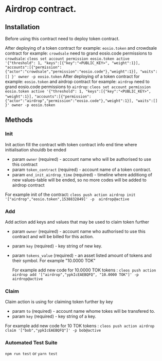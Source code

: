 # Airdrop contract. 

## Installation

Before using this contract need to deploy token contract. 

After deploying of a token contract for example: `eosio.token` and crowdsale contract for example: `crowdsale` need  to grand eosio.code permissions to `crowdsale`:
`cleos set account permission eosio.token active '{"threshold": 1, "keys":[{"key":"<PUBLIC_KEY>", "weight":1}],`
`"accounts":[{"permission":{"actor":"crowdsale","permission":"eosio.code"},"weight":1}], "waits":[] }' owner -p eosio.token`
After deploying of a token contract for example: `eosio.token` and airdrop contract for example: `airdrop` need  to grand eosio.code permissions to `airdrop`:
`cleos set account permission eosio.token active '{"threshold": 1, "keys":[{"key":"<PUBLIC_KEY>", "weight":1}],`
`"accounts":[{"permission":{"actor":"airdrop","permission":"eosio.code"},"weight":1}], "waits":[] }' owner -p eosio.token `

## Methods


 ### Init 
 Init action fill the contract with token contract info  end time where initialisation shouldb be ended
- param  `owner` (required) - account name who will be authorised to use this contract
- param  `token_contract` (required) - account name of a token contract.
- param  `end_init_airdrop_time` (required) - timeline where additiong of new values-table will be ended, so no more codes will be added to airdrop contract
 
 For example init of the contract:
  `cleos push action airdrop init '["airdrop","eosio.token",1538832849]' -p  airdrop@active `
  
  ### Add
  Add action add keys and values that may be used to claim token further
- param `owner` (required) - account name who  authorised to use this  contract  and will be billed for this action.
- param `key` (required) - key string of new key.
- param `tokens_value` (required) - an asset listed amount of tokens and their symbol. For example "10.0000 TOK"
  
  For example add new code for 10.0000 TOK tokens :
  `cleos push action airdrop add '["airdrop","ypkIcEAEBQFQ", "10.0000 TOK"]' -p airdrop@active`

### Claim
Claim action is using for  claiming token further by key
- param `to` (required) - account name whome tokes will be transfered to.
- param `key` (required) - key string of a key.

For example add new code for 10 TOK tokens :
`cleos push action airdrop claim '["bob","ypkIcEAEBQFQ"]' -p bob@active`


### Automated Test Suite  
`npm run test` or `yarn test`
